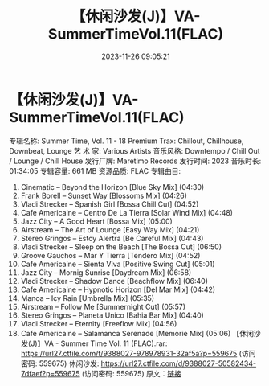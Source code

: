 ﻿---
title: 【休闲沙发(J)】VA-SummerTimeVol.11(FLAC)
date: 2023-11-26 09:05:21
categories: 古典音乐、新世纪、纯音雅乐
tags: 纯音雅乐
---
# 【休闲沙发(J)】VA-SummerTimeVol.11(FLAC)

专辑名称: Summer Time, Vol. 11 - 18 Premium
Trax: Chillout, Chillhouse, Downbeat, Lounge
艺 术 家: Various Artists
音乐风格: Downtempo / Chill Out / Lounge / Chill House
发行厂牌: Maretimo Records
发行时间: 2023
音乐时长: 01:34:05
专辑容量: 661 MB
资源品质: FLAC
专辑曲目:
01. Cinematic – Beyond the Horizon [Blue Sky Mix] (04:30)
02. Frank Borell – Sunset Way [Blossoms Mix] (04:26)
03. Vladi Strecker – Spanish Girl [Bossa Chill Cut] (04:52)
04. Cafe Americaine – Centro De La Tierra [Solar Wind Mix]
(04:48)
05. Jazz City – A Good Heart [Bossa Mix] (05:00)
06. Airstream – The Art of Lounge [Easy Way Mix] (04:21)
07. Stereo Gringos – Estoy Alertra [Be Careful Mix] (04:43)
08. Vladi Strecker – Sleep on the Beach [The Bossa Cut]
(06:50)
09. Groove Gauchos – Mar Y Tierra [Tendero Mix] (04:52)
10. Cafe Americaine – Sienta Viva [Positive Swing Cut]
(05:01)
11. Jazz City – Mornig Sunrise [Daydream Mix] (06:58)
12. Vladi Strecker – Shadow Dance [Beachflow Mix] (06:40)
13. Cafe Americaine – Hypnotic Horizon [Del Mar Mix] (04:42)
14. Manoa – Icy Rain [Umbrella Mix] (05:35)
15. Airstream – Follow Me [Summernight Cut] (05:57)
16. Stereo Gringos – Planeta Unico [Bahia Bar Mix] (04:40)
17. Vladi Strecker – Eternity [Freeflow Mix] (04:56)
18. Cafe Americaine – Salamanca Serenade [Memorie Mix]
(05:06)
【休闲沙发(J)】VA - Summer Time Vol. 11 (FLAC).rar: https://url27.ctfile.com/f/9388027-978978931-32af5a?p=559675
(访问密码: 559675)
休闲沙发: https://url27.ctfile.com/d/9388027-50582434-7dfaef?p=559675
(访问密码: 559675)
原文：[链接](https://blog.sina.com.cn/s/blog_1647c7e76010313uc.html)
